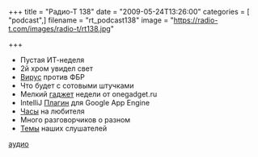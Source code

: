 +++
title = "Радио-Т 138"
date = "2009-05-24T13:26:00"
categories = [ "podcast",]
filename = "rt_podcast138"
image = "https://radio-t.com/images/radio-t/rt138.jpg"

+++

- Пустая ИТ-неделя
- 2й хром увидел свет
- [Вирус](http://soft.compulenta.ru/428055/) против ФБР
- Что будет с сотовыми штучками
- Мелкий [гаджет](http://onegadget.ru/og/3857) недели от onegadget.ru
- IntelliJ [Плагин](http://maxheapsize.com/2009/05/08/jetbrains-released-a-google-app-engine-plugin-for-intellij/) для Google App Engine
- [Часы](http://www.engadget.com/2009/05/18/phosphor-intros-new-line-of-curved-e-ink-watches/) на любителя
- Много разговорчиков о разном
- [Темы](http://radio-t.com/temi_dlja_vipuskov/temy-dlya-138/) наших слушателей


[аудио](http://cdn.radio-t.com/rt_podcast138.mp3)
<audio src="http://cdn.radio-t.com/rt_podcast138.mp3" preload="none"></audio>